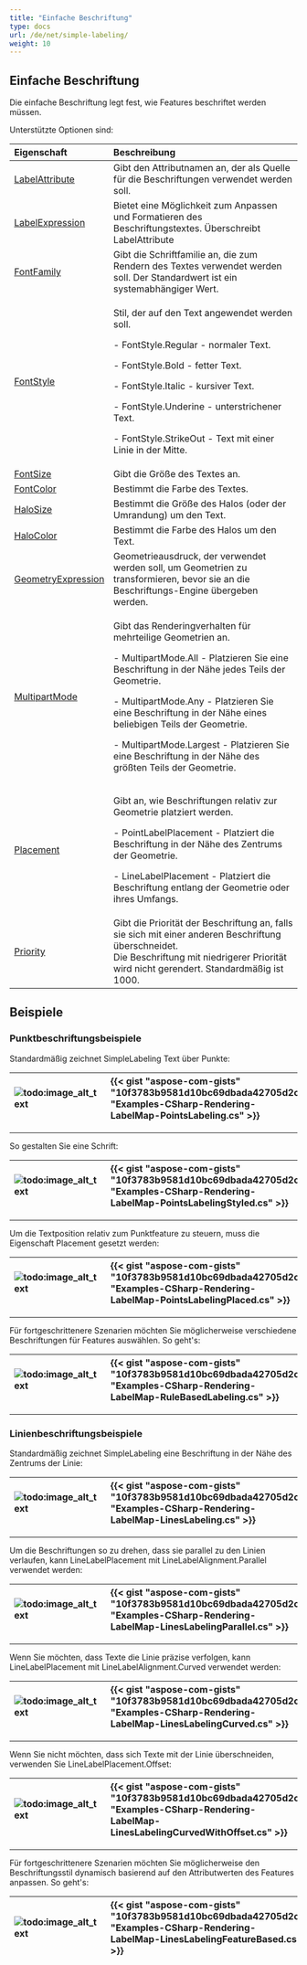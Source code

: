 ```yaml
---
title: "Einfache Beschriftung"
type: docs
url: /de/net/simple-labeling/
weight: 10
---
```


## **Einfache Beschriftung**
Die einfache Beschriftung legt fest, wie Features beschriftet werden müssen.

Unterstützte Optionen sind:

|**Eigenschaft**|**Beschreibung**|
| :- | :- |
|[LabelAttribute](https://reference.aspose.com/gis/net/aspose.gis.rendering.labelings/simplelabeling/properties/labelattribute)|Gibt den Attributnamen an, der als Quelle für die Beschriftungen verwendet werden soll.|
|[LabelExpression](https://reference.aspose.com/gis/net/aspose.gis.rendering.labelings/simplelabeling/properties/labelexpression)|Bietet eine Möglichkeit zum Anpassen und Formatieren des Beschriftungstextes. Überschreibt LabelAttribute|
|[FontFamily](https://reference.aspose.com/gis/net/aspose.gis.rendering.labelings/simplelabeling/properties/fontfamily)|Gibt die Schriftfamilie an, die zum Rendern des Textes verwendet werden soll. Der Standardwert ist ein systemabhängiger Wert.|
|[FontStyle](https://reference.aspose.com/gis/net/aspose.gis.rendering.labelings/simplelabeling/properties/fontstyle)|<p>Stil, der auf den Text angewendet werden soll.</p><p>- FontStyle.Regular - normaler Text.</p><p>- FontStyle.Bold - fetter Text.</p><p>- FontStyle.Italic - kursiver Text.</p><p>- FontStyle.Underine - unterstrichener Text.</p><p>- FontStyle.StrikeOut - Text mit einer Linie in der Mitte.</p>|
|[FontSize](https://reference.aspose.com/gis/net/aspose.gis.rendering.labelings/simplelabeling/properties/fontsize)|Gibt die Größe des Textes an.|
|[FontColor](https://reference.aspose.com/gis/net/aspose.gis.rendering.labelings/simplelabeling/properties/fontcolor)|Bestimmt die Farbe des Textes.|
|[HaloSize](https://reference.aspose.com/gis/net/aspose.gis.rendering.labelings/simplelabeling/properties/halosize)|Bestimmt die Größe des Halos (oder der Umrandung) um den Text.|
|[HaloColor](https://reference.aspose.com/gis/net/aspose.gis.rendering.labelings/simplelabeling/properties/halocolor)|Bestimmt die Farbe des Halos um den Text.|
|[GeometryExpression](https://reference.aspose.com/gis/net/aspose.gis.rendering.labelings/simplelabeling/properties/geometryexpression)|Geometrieausdruck, der verwendet werden soll, um Geometrien zu transformieren, bevor sie an die Beschriftungs-Engine übergeben werden.|
|[MultipartMode](https://reference.aspose.com/gis/net/aspose.gis.rendering.labelings/simplelabeling/properties/multipartmode)|<p>Gibt das Renderingverhalten für mehrteilige Geometrien an.</p><p>- MultipartMode.All - Platzieren Sie eine Beschriftung in der Nähe jedes Teils der Geometrie.</p><p>- MultipartMode.Any - Platzieren Sie eine Beschriftung in der Nähe eines beliebigen Teils der Geometrie.</p><p>- MultipartMode.Largest - Platzieren Sie eine Beschriftung in der Nähe des größten Teils der Geometrie.</p>|
|[Placement](https://reference.aspose.com/gis/net/aspose.gis.rendering.labelings/simplelabeling/properties/placement)|<p>Gibt an, wie Beschriftungen relativ zur Geometrie platziert werden.</p><p>- PointLabelPlacement - Platziert die Beschriftung in der Nähe des Zentrums der Geometrie.</p><p>- LineLabelPlacement - Platziert die Beschriftung entlang der Geometrie oder ihres Umfangs.</p>|
|[Priority](https://reference.aspose.com/gis/net/aspose.gis.rendering.labelings/simplelabeling/properties/priority)|Gibt die Priorität der Beschriftung an, falls sie sich mit einer anderen Beschriftung überschneidet.<br>Die Beschriftung mit niedrigerer Priorität wird nicht gerendert. Standardmäßig ist 1000.|

## **Beispiele**
### **Punktbeschriftungsbeispiele**
Standardmäßig zeichnet SimpleLabeling Text über Punkte:

|![todo:image_alt_text](simple-labeling_1.png)|{{< gist "aspose-com-gists" "10f3783b9581d10bc69dbada42705d2c" "Examples-CSharp-Rendering-LabelMap-PointsLabeling.cs" >}}|
| :- | :- |

-----
So gestalten Sie eine Schrift:

|![todo:image_alt_text](simple-labeling_2.png)|{{< gist "aspose-com-gists" "10f3783b9581d10bc69dbada42705d2c" "Examples-CSharp-Rendering-LabelMap-PointsLabelingStyled.cs" >}}|
| :- | :- |

-----
Um die Textposition relativ zum Punktfeature zu steuern, muss die Eigenschaft Placement gesetzt werden:

|![todo:image_alt_text](simple-labeling_3.png)|{{< gist "aspose-com-gists" "10f3783b9581d10bc69dbada42705d2c" "Examples-CSharp-Rendering-LabelMap-PointsLabelingPlaced.cs" >}}|
| :- | :- |

-----
Für fortgeschrittenere Szenarien möchten Sie möglicherweise verschiedene Beschriftungen für Features auswählen. So geht's:

|![todo:image_alt_text](simple-labeling_4.png)|{{< gist "aspose-com-gists" "10f3783b9581d10bc69dbada42705d2c" "Examples-CSharp-Rendering-LabelMap-RuleBasedLabeling.cs" >}}|
| :- | :- |

-----
### **Linienbeschriftungsbeispiele**
Standardmäßig zeichnet SimpleLabeling eine Beschriftung in der Nähe des Zentrums der Linie:

|![todo:image_alt_text](simple-labeling_5.png)|{{< gist "aspose-com-gists" "10f3783b9581d10bc69dbada42705d2c" "Examples-CSharp-Rendering-LabelMap-LinesLabeling.cs" >}}|
| :- | :- |

-----
Um die Beschriftungen so zu drehen, dass sie parallel zu den Linien verlaufen, kann LineLabelPlacement mit LineLabelAlignment.Parallel verwendet werden:

|![todo:image_alt_text](simple-labeling_6.png)|{{< gist "aspose-com-gists" "10f3783b9581d10bc69dbada42705d2c" "Examples-CSharp-Rendering-LabelMap-LinesLabelingParallel.cs" >}}|
| :- | :- |

-----
Wenn Sie möchten, dass Texte die Linie präzise verfolgen, kann LineLabelPlacement mit LineLabelAlignment.Curved verwendet werden:

|![todo:image_alt_text](simple-labeling_7.png)|{{< gist "aspose-com-gists" "10f3783b9581d10bc69dbada42705d2c" "Examples-CSharp-Rendering-LabelMap-LinesLabelingCurved.cs" >}}|
| :- | :- |

-----
Wenn Sie nicht möchten, dass sich Texte mit der Linie überschneiden, verwenden Sie LineLabelPlacement.Offset:

|![todo:image_alt_text](simple-labeling_8.png)|{{< gist "aspose-com-gists" "10f3783b9581d10bc69dbada42705d2c" "Examples-CSharp-Rendering-LabelMap-LinesLabelingCurvedWithOffset.cs" >}}|
| :- | :- |

-----
Für fortgeschrittenere Szenarien möchten Sie möglicherweise den Beschriftungsstil dynamisch basierend auf den Attributwerten des Features anpassen. So geht's:

|![todo:image_alt_text](simple-labeling_9.png)|{{< gist "aspose-com-gists" "10f3783b9581d10bc69dbada42705d2c" "Examples-CSharp-Rendering-LabelMap-LinesLabelingFeatureBased.cs" >}}|
| :- | :- |
